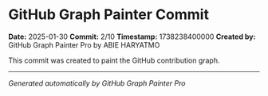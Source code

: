 # GitHub Graph Painter Commit

**Date:** 2025-01-30
**Commit:** 2/10
**Timestamp:** 1738238400000
**Created by:** GitHub Graph Painter Pro by ABIE HARYATMO

This commit was created to paint the GitHub contribution graph.

---
*Generated automatically by GitHub Graph Painter Pro*
